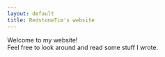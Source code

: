 ```yaml
---
layout: default
title: RedstoneTim's website
---
```

Welcome to my website!  
Feel free to look around and read some stuff I wrote.